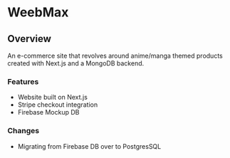 # WeebMax

## Overview
An e-commerce site that revolves around anime/manga themed products created with Next.js and a MongoDB backend.

### Features
* Website built on Next.js
* Stripe checkout integration
* Firebase Mockup DB

### Changes
* Migrating from Firebase DB over to PostgresSQL
